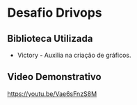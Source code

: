 # Desafio Drivops

## Biblioteca Utilizada
* Victory - Auxilia na criação de gráficos.

## Video Demonstrativo

https://youtu.be/Vae6sFnzS8M
